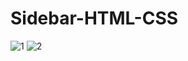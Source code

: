 # Sidebar-HTML-CSS


![1](https://user-images.githubusercontent.com/122845024/231303872-d8f67b66-2ba8-4500-84ce-73c4ef7a9809.png)
![2](https://user-images.githubusercontent.com/122845024/231303898-9c71109a-3c5f-4ee0-8b9e-183f8373eb15.png)
